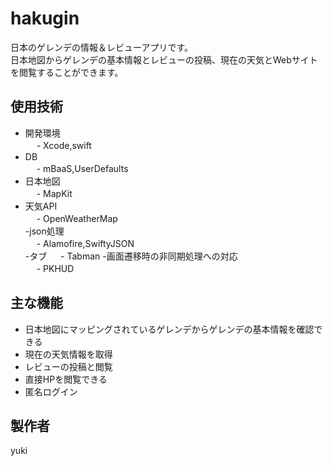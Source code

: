 # hakugin
日本のゲレンデの情報＆レビューアプリです。  
日本地図からゲレンデの基本情報とレビューの投稿、現在の天気とWebサイトを閲覧することができます。



## 使用技術
- 開発環境  
　   - Xcode,swift  
- DB  
　   - mBaaS,UserDefaults  
- 日本地図  
　   - MapKit  
- 天気API  
　   - OpenWeatherMap  
-json処理  
　   - Alamofire,SwiftyJSON  
-タブ
　   - Tabman
-画面遷移時の非同期処理への対応  
　   - PKHUD  


## 主な機能  
- 日本地図にマッピングされているゲレンデからゲレンデの基本情報を確認できる  
- 現在の天気情報を取得
- レビューの投稿と閲覧
- 直接HPを閲覧できる
- 匿名ログイン


## 製作者
yuki


